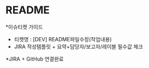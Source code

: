 # README 

*이슈티켓 가이드
- 티켓명 : [DEV] README파일수정(작업내용)
- JIRA 작성템플릿 + 요약+담당자/보고자/레이블 필수값 체크

*JIRA + GitHub 연결완료